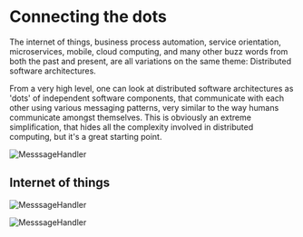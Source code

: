 # Connecting the dots

The internet of things, business process automation, service orientation, microservices, mobile, cloud computing, and many other buzz words from both the past and present, are all variations on the same theme: Distributed software architectures.

From a very high level, one can look at distributed software architectures as 'dots' of independent software components, that communicate with each other using various messaging patterns, very similar to the way humans communicate amongst themselves. This is obviously an extreme simplification, that hides all the complexity involved in distributed computing, but it's a great starting point.

![MesssageHandler](/documentation/images/architecture.png)

<!--
Ideally, these dots are on the one hand as independent of each other as possible: They can be built using different technologies, leverage different internal designs, hosted in different places, be managed individually, etc. But on the other hand they also share enough context so that it stays possible for these components to talk to each other, this includes explicit agreements on protocols, data formats, as well as implicit assumptions like delivery guarantees, data consistency levels, understanding of time, and more. Finding the right balance between these concerns makes distributed software development very challenging
-->

## Internet of things

![MesssageHandler](/documentation/images/architecture-iot.png)

![MesssageHandler](/documentation/images/architecture-business.png)